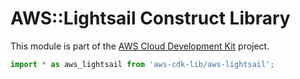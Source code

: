 # AWS::Lightsail Construct Library


This module is part of the [AWS Cloud Development Kit](https://github.com/aws/aws-cdk) project.

```ts nofixture
import * as aws_lightsail from 'aws-cdk-lib/aws-lightsail';
```
